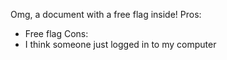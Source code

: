 Omg, a document with a free flag inside!
Pros:
- Free flag
Cons: 
- I think someone just logged in to my computer
